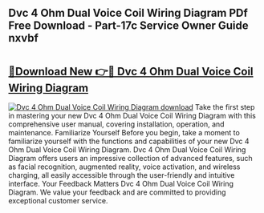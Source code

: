 ## Dvc 4 Ohm Dual Voice Coil Wiring Diagram PDf Free Download - Part-17c Service Owner Guide nxvbf

# <h2><a href="http://dfhxaw.blite.top/?on=Dvc+4+Ohm+Dual+Voice+Coil+Wiring+Diagram">🔗Download New 👉🔴 Dvc 4 Ohm Dual Voice Coil Wiring Diagram</a></h2>

[![Dvc 4 Ohm Dual Voice Coil Wiring Diagram download](https://i.imgur.com/lujVjoI.png)](http://dfhxaw.blite.top/?on=Dvc+4+Ohm+Dual+Voice+Coil+Wiring+Diagram)
Take the first step in mastering your new Dvc 4 Ohm Dual Voice Coil Wiring Diagram with this comprehensive user manual, covering installation, operation, and maintenance. Familiarize Yourself Before you begin, take a moment to familiarize yourself with the functions and capabilities of your new Dvc 4 Ohm Dual Voice Coil Wiring Diagram. Dvc 4 Ohm Dual Voice Coil Wiring Diagram offers users an impressive collection of advanced features, such as facial recognition, augmented reality, voice activation, and wireless charging, all easily accessible through the user-friendly and intuitive interface. Your Feedback Matters Dvc 4 Ohm Dual Voice Coil Wiring Diagram. We value your feedback and are committed to providing exceptional customer service.
